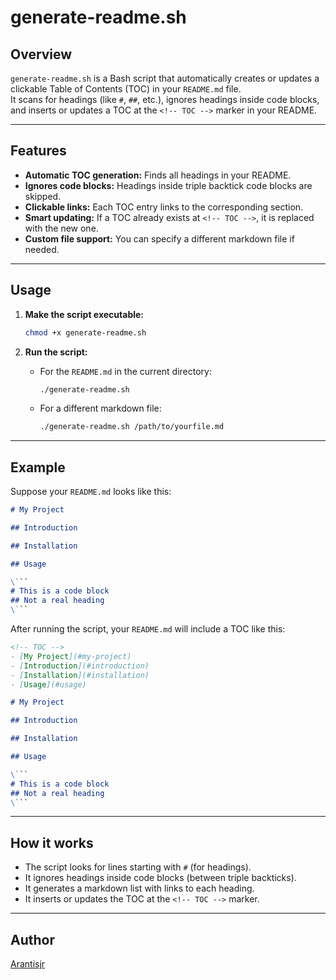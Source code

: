 # generate-readme.sh

## Overview

`generate-readme.sh` is a Bash script that automatically creates or updates a clickable Table of Contents (TOC) in your `README.md` file.  
It scans for headings (like `#`, `##`, etc.), ignores headings inside code blocks, and inserts or updates a TOC at the `<!-- TOC -->` marker in your README.

---

## Features

- **Automatic TOC generation:** Finds all headings in your README.
- **Ignores code blocks:** Headings inside triple backtick code blocks are skipped.
- **Clickable links:** Each TOC entry links to the corresponding section.
- **Smart updating:** If a TOC already exists at `<!-- TOC -->`, it is replaced with the new one.
- **Custom file support:** You can specify a different markdown file if needed.

---

## Usage

1. **Make the script executable:**
   ```bash
   chmod +x generate-readme.sh
   ```

2. **Run the script:**
   - For the `README.md` in the current directory:
     ```bash
     ./generate-readme.sh
     ```
   - For a different markdown file:
     ```bash
     ./generate-readme.sh /path/to/yourfile.md
     ```

---

## Example

Suppose your `README.md` looks like this:

```markdown
# My Project

## Introduction

## Installation

## Usage

\```
# This is a code block
## Not a real heading
\```
```

After running the script, your `README.md` will include a TOC like this:

```markdown
<!-- TOC -->
- [My Project](#my-project)
- [Introduction](#introduction)
- [Installation](#installation)
- [Usage](#usage)

# My Project

## Introduction

## Installation

## Usage

\```
# This is a code block
## Not a real heading
\```
```

---

## How it works

- The script looks for lines starting with `#` (for headings).
- It ignores headings inside code blocks (between triple backticks).
- It generates a markdown list with links to each heading.
- It inserts or updates the TOC at the `<!-- TOC -->` marker.

---



## Author

[Arantisjr](https://github.com/Arantisjr)